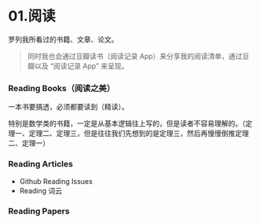 # 01.阅读


罗列我所看过的书籍、文章、论文。

>同时我也会通过豆瓣读书（阅读记录 App）来分享我的阅读清单，通过豆瓣以及 “阅读记录 App” 来呈现。

### Reading Books（阅读之美）

一本书要搞透，必须都要读到（精读）。

特别是数学类的书籍，一定是从基本逻辑往上写的，但是读者不容易理解的。（定理一、定理二、定理三，但是往往我们先想到的是定理三，然后再慢慢倒推定理二、定理一）

### Reading Articles

- Github Reading Issues
- Reading 词云

### Reading Papers